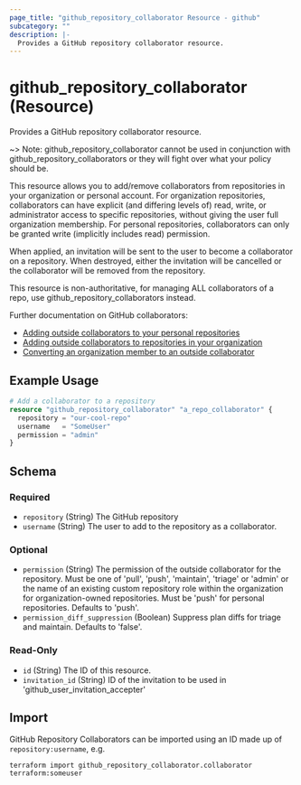 ```yaml
---
page_title: "github_repository_collaborator Resource - github"
subcategory: ""
description: |-
  Provides a GitHub repository collaborator resource.
---
```


# github_repository_collaborator (Resource)

Provides a GitHub repository collaborator resource.

~> Note: github_repository_collaborator cannot be used in conjunction with github_repository_collaborators or they will fight over what your policy should be.

This resource allows you to add/remove collaborators from repositories in your organization or personal account. For organization repositories, collaborators can have explicit (and differing levels of) read, write, or administrator access to specific repositories, without giving the user full organization membership. For personal repositories, collaborators can only be granted write (implicitly includes read) permission.

When applied, an invitation will be sent to the user to become a collaborator on a repository. When destroyed, either the invitation will be cancelled or the collaborator will be removed from the repository.

This resource is non-authoritative, for managing ALL collaborators of a repo, use github_repository_collaborators instead.

Further documentation on GitHub collaborators:

- [Adding outside collaborators to your personal repositories](https://help.github.com/en/github/setting-up-and-managing-your-github-user-account/managing-access-to-your-personal-repositories)
- [Adding outside collaborators to repositories in your organization](https://help.github.com/articles/adding-outside-collaborators-to-repositories-in-your-organization/)
- [Converting an organization member to an outside collaborator](https://help.github.com/articles/converting-an-organization-member-to-an-outside-collaborator/)

## Example Usage

```terraform
# Add a collaborator to a repository
resource "github_repository_collaborator" "a_repo_collaborator" {
  repository = "our-cool-repo"
  username   = "SomeUser"
  permission = "admin"
}
```

<!-- schema generated by tfplugindocs -->
## Schema

### Required

- `repository` (String) The GitHub repository
- `username` (String) The user to add to the repository as a collaborator.

### Optional

- `permission` (String) The permission of the outside collaborator for the repository. Must be one of 'pull', 'push', 'maintain', 'triage' or 'admin' or the name of an existing custom repository role within the organization for organization-owned repositories. Must be 'push' for personal repositories. Defaults to 'push'.
- `permission_diff_suppression` (Boolean) Suppress plan diffs for triage and maintain. Defaults to 'false'.

### Read-Only

- `id` (String) The ID of this resource.
- `invitation_id` (String) ID of the invitation to be used in 'github_user_invitation_accepter'

## Import

GitHub Repository Collaborators can be imported using an ID made up of `repository:username`, e.g.

```shell
terraform import github_repository_collaborator.collaborator terraform:someuser
```
